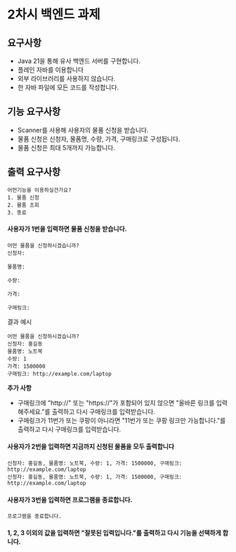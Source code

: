 # 2차시 백엔드 과제

## 요구사항

- Java 21을 통해 유사 백엔드 서버를 구현합니다.
- 플레인 자바를 이용합니다
- 외부 라이브러리를 사용하지 않습니다.
- 한 자바 파일에 모든 코드를 작성합니다.

## 기능 요구사항
- Scanner를 사용해 사용자의 물품 신청을 받습니다.
- 물품 신청은 신청자, 물품명, 수량, 가격, 구매링크로 구성됩니다.
- 물품 신청은 최대 5개까지 가능합니다.

## 출력 요구사항
```text
어떤기능을 이용하실건가요?
1. 물품 신청
2. 물품 조회
3. 종료
```

#### 사용자가 1번을 입력하면 물품 신청을 받습니다.
```text
어떤 물품을 신청하시겠습니까?
신청자:
```
```text
물품명:
```
```text
수량:
```
```text
가격:
```
```text
구매링크:
```
결과 예시
```text
어떤 물품을 신청하시겠습니까?
신청자: 홍길동
물품명: 노트북
수량: 1
가격: 1500000
구매링크: http://example.com/laptop
```
**추가 사항**
- 구매링크에 "http://" 또는 "https://"가 포함되어 있지 않으면 "올바른 링크를 입력해주세요."를 출력하고 다시 구매링크를 입력받습니다.
- 구매링크가 11번가 또는 쿠팡이 아니라면 "11번가 또는 쿠팡 링크만 가능합니다."를 출력하고 다시 구매링크를 입력받습니다.

#### 사용자가 2번을 입력하면 지금까지 신청된 물품을 모두 출력합니다
```text
신청자: 홍길동, 물품명: 노트북, 수량: 1, 가격: 1500000, 구매링크: http://example.com/laptop
신청자: 홍길동, 물품명: 노트북, 수량: 1, 가격: 1500000, 구매링크: http://example.com/laptop
```

#### 사용자가 3번을 입력하면 프로그램을 종료합니다.
```text
프로그램을 종료합니다.
```

#### 1, 2, 3 이외의 값을 입력하면 "잘못된 입력입니다."를 출력하고 다시 기능을 선택하게 합니다.
